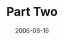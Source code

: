 ---
layout: message
category: message
series: "Next Level: Greg Boyd"
title: "Part Two"
date: 2006-08-16
message_id: 529
---